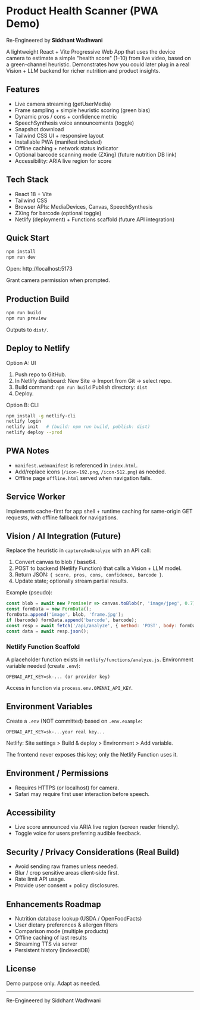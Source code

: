 # Product Health Scanner (PWA Demo)
Re-Engineered by **Siddhant Wadhwani**

A lightweight React + Vite Progressive Web App that uses the device camera to estimate a simple "health score" (1–10) from live video, based on a green-channel heuristic. Demonstrates how you could later plug in a real Vision + LLM backend for richer nutrition and product insights.

## Features
- Live camera streaming (getUserMedia)
- Frame sampling + simple heuristic scoring (green bias)
- Dynamic pros / cons + confidence metric
- SpeechSynthesis voice announcements (toggle)
- Snapshot download
- Tailwind CSS UI + responsive layout
- Installable PWA (manifest included)
- Offline caching + network status indicator
- Optional barcode scanning mode (ZXing) (future nutrition DB link)
- Accessibility: ARIA live region for score

## Tech Stack
- React 18 + Vite
- Tailwind CSS
- Browser APIs: MediaDevices, Canvas, SpeechSynthesis
- ZXing for barcode (optional toggle)
- Netlify (deployment) + Functions scaffold (future API integration)

## Quick Start
```bash
npm install
npm run dev
```
Open: http://localhost:5173

Grant camera permission when prompted.

## Production Build
```bash
npm run build
npm run preview
```
Outputs to `dist/`.

## Deploy to Netlify
Option A: UI
1. Push repo to GitHub.
2. In Netlify dashboard: New Site → Import from Git → select repo.
3. Build command: `npm run build`  Publish directory: `dist`
4. Deploy.

Option B: CLI
```bash
npm install -g netlify-cli
netlify login
netlify init   # (build: npm run build, publish: dist)
netlify deploy --prod
```

## PWA Notes
- `manifest.webmanifest` is referenced in `index.html`.
- Add/replace icons (`/icon-192.png`, `/icon-512.png`) as needed.
- Offline page `offline.html` served when navigation fails.

## Service Worker
Implements cache-first for app shell + runtime caching for same-origin GET requests, with offline fallback for navigations.

## Vision / AI Integration (Future)
Replace the heuristic in `captureAndAnalyze` with an API call:
1. Convert canvas to blob / base64.
2. POST to backend (Netlify Function) that calls a Vision + LLM model.
3. Return JSON: `{ score, pros, cons, confidence, barcode }`.
4. Update state; optionally stream partial results.

Example (pseudo):
```js
const blob = await new Promise(r => canvas.toBlob(r, 'image/jpeg', 0.7));
const formData = new FormData();
formData.append('image', blob, 'frame.jpg');
if (barcode) formData.append('barcode', barcode);
const resp = await fetch('/api/analyze', { method: 'POST', body: formData });
const data = await resp.json();
```

### Netlify Function Scaffold
A placeholder function exists in `netlify/functions/analyze.js`.
Environment variable needed (create `.env`):
```
OPENAI_API_KEY=sk-... (or provider key)
```
Access in function via `process.env.OPENAI_API_KEY`.

## Environment Variables
Create a `.env` (NOT committed) based on `.env.example`:
```
OPENAI_API_KEY=sk-...your real key...
```
Netlify: Site settings > Build & deploy > Environment > Add variable.

The frontend never exposes this key; only the Netlify Function uses it.

## Environment / Permissions
- Requires HTTPS (or localhost) for camera.
- Safari may require first user interaction before speech.

## Accessibility
- Live score announced via ARIA live region (screen reader friendly).
- Toggle voice for users preferring audible feedback.

## Security / Privacy Considerations (Real Build)
- Avoid sending raw frames unless needed.
- Blur / crop sensitive areas client-side first.
- Rate limit API usage.
- Provide user consent + policy disclosures.

## Enhancements Roadmap
- Nutrition database lookup (USDA / OpenFoodFacts)
- User dietary preferences & allergen filters
- Comparison mode (multiple products)
- Offline caching of last results
- Streaming TTS via server
- Persistent history (IndexedDB)

## License
Demo purpose only. Adapt as needed.

---
Re-Engineered by Siddhant Wadhwani
